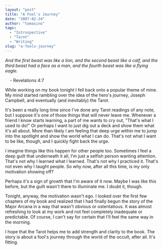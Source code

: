 ```yaml
---
layout: "post"
title: "A Fool's Journey"
date: "2007-02-24"
author: "tomasino"
tags:
  - "Introspective"
  - "Tarot"
  - "Writing"
slug: "a-fools-journey"
---
```


<span style="font-style: italic;">And the first beast was like a lion,
and the second beast like a calf, and the third beast had a face as a
man, and the fourth beast was like a flying eagle.</span>

    - Revelations 4:7

While working on my book tonight I fell back onto a popular theme of
mine. My mind started rambling over the idea of the hero's journey,
Joseph Campbell, and eventually (and inevitably) the Tarot.

It's been a really long time since I've done any Tarot readings of any
note, but I suppose it's one of those things that will never leave me.
Whenever a friend I know starts learning, a part of me wants to cry out,
"That's what I used to do!" Or perhaps I want to just dig out a deck and
show them what it's all about. More than likely I am feeling that deep
urge within me to jump into the spotlight and show the world what I can
do. That's not what I want to be like, though, and I quickly fight back
the urge.

I imagine things like this happen for other people too. Sometimes I feel
a deep guilt that underneath it all, I'm just a selfish person wanting
attention. That's not why I learned what I learned. That's not why I
practiced it. That's not even why I taught people. So why now, after all
this time, is my only motivation showing off?

Perhaps it's a sign of growth that I'm aware of it now. Maybe I was like
this before, but the guilt wasn't there to illuminate me. I doubt it,
though.

Tonight, anyway, the motivation wasn't ego. I looked over the first few
chapters of my book and realized that I had finally begun the story of
the Major Arcana in a way that wasn't obvious or ostentatious. It was
almost refreshing to look at my work and not feel completely inadequate
or predictable. Of course, I can't say for certain that I'll feel the
same way in the morning.

I hope that the Tarot helps me to add strength and clarity to the book.
The story is about a fool's journey through the world of the occult,
after all. It's fitting.
